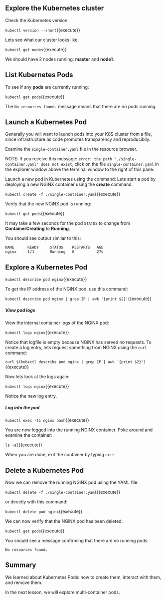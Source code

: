 ## Explore the Kubernetes cluster

Check the Kubernetes version:

`kubectl version --short`{{execute}}

Lets see what our cluster looks like.

`kubectl get nodes`{{execute}}

We should have 2 nodes running: **master** and **node1**.

## List Kubernetes Pods

To see if any **pods** are currently running:

`kubectl get pods`{{execute}}

The `No resources found.` message means that there are no pods running.

## Launch a Kubernetes Pod

Generally you will want to launch pods into your K8S cluster from a file, since
infrastructure as code promotes transparency and reproducibily.

Examine the `single-container.yaml` file in the resource browser.

NOTE: If you receive this message: `error: the path "./single-container.yaml" does not exist`, click
on the file `single-container.yaml` in the explorer window above the terminal window to the right of this pane.

Launch a new pod in Kubernetes
using the command: Lets start a pod by deploying a new NGiNX container using the **create** command.

`kubectl create -f ./single-container.yaml`{{execute}}

Verify that the new NGiNX pod is running:

`kubectl get pods`{{execute}}

It may take a few seconds for the pod `STATUS` to change from **ContainerCreating** to **Running**.

You should see output similar to this:

```
NAME      READY     STATUS    RESTARTS   AGE
nginx     1/1       Running   0          27s
```

## Explore a Kubernetes Pod

`kubectl describe pod nginx`{{execute}}

To get the IP address of the NGiNX pod, use this command:

`kubectl describe pod nginx | grep IP | awk '{print $2}'`{{execute}}

##### View pod logs

View the internal container logs of the NGiNX pod:

`kubectl logs nginx`{{execute}}

Notice that logfile is empty because NGiNX has served no requests.
To create a log entry, lets request something from NGiNX using the `curl` command:

`curl $(kubectl describe pod nginx | grep IP | awk '{print $2}')`{{execute}}

Now lets look at the logs again:

`kubectl logs nginx`{{execute}}

Notice the new log entry.

##### Log into the pod

`kubectl exec -ti nginx bash`{{execute}}

You are now logged into the running NGiNX container. Poke around and examine the container:

`ls -al`{{execute}}

When you are done, exit the container by typing `exit`.

## Delete a Kubernetes Pod

Now we can remove the running NGiNX pod using the YAML file:

`kubectl delete -f ./single-container.yaml`{{execute}}

or directly with this command:

`kubectl delete pod nginx`{{execute}}

We can now verify that the NGiNX pod has been deleted:

`kubectl get pods`{{execute}}

You should see a message confirming that there are no running pods:

```
No resources found.
```

## Summary

We learned about Kubernetes Pods: how to create them, interact with them, and remove them.

In the next lesson, we will explore multi-container pods.
